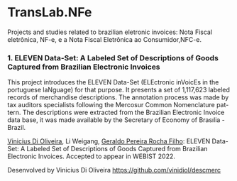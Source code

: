 # TransLab.NFe
Projects and studies related to brazilian eletronic invoices: Nota Fiscal eletrônica, NF-e, e a Nota Fiscal Eletrônica ao Consumidor,NFC-e.


### 1. ELEVEN Data-Set: A Labeled Set of Descriptions of Goods Captured from Brazilian Electronic Invoices

This project introduces the ELEVEN Data-Set (ELEctronic inVoicEs in the portuguese laNguage) for that purpose. It presents a set of 1,117,623 labeled records of merchandise descriptions. The annotation process was made by tax auditors specialists following the Mercosur Common Nomenclature pat- tern. The descriptions were extracted from the Brazilian Electronic Invoice data base, it was made available by the Secretary of Economy of Brasılia - Brazil.

[Vinicius Di Oliveira](https://dblp.org/pid/232/6607.html,  "Vinicius Di Oliveira"), Li Weigang, [Geraldo Pereira Rocha Filho](https://dblp.org/pid/141/9518.html,  "Geraldo Pereira Rocha Filho"):
ELEVEN Data-Set: A Labeled Set of Descriptions of Goods Captured from Brazilian Electronic Invoices.  Accepted to appear in WEBIST 2022.

Desenvolved by Vinicius Di Oliveira 
https://github.com/vinidiol/descmerc
